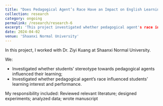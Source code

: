```yaml
---
title: "Does Pedagogical Agent’s Race Have an Impact on English Learning?"
collection: research
category: ongoing
permalink: /research/research-6
excerpt: 'This project investigated whether pedagogical agent's race influence 12- and 13-year-old children's English learning.'
date: 2024-04-02
venue: 'Shaanxi Normal University'
---
```


In this project, I worked with Dr. Ziyi Kuang at Shaanxi Normal University. 

We:
- Investigated whether students’ stereotype towards pedagogical agents influenced their learning;
- Investigated whether pedagogical agent’s race influenced students’ learning interest and performance.

My responsibility included: Reviewed relevant literature; designed experiments; analyzed data; wrote manuscript
